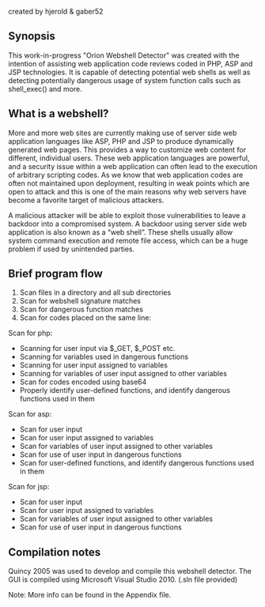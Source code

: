 created by hjerold & gaber52

Synopsis
--------
This work-in-progress "Orion Webshell Detector" was created with the intention of assisting web application code reviews coded in PHP, ASP and JSP technologies. It is capable of detecting potential web shells as well as detecting potentially dangerous usage of system function calls such as shell_exec() and more. 

What is a webshell?
-------------------
More and more web sites are currently making use of server side web application languages like ASP, PHP and JSP to produce dynamically generated web pages. This provides a way to customize web content for different, individual users. These web application languages are powerful, and a security issue within a web application can often lead to the execution of arbitrary scripting codes. As we know that web application codes are often not maintained upon deployment, resulting in weak points which are open to attack and this is one of the main reasons why web servers have become a favorite target of malicious attackers.

A malicious attacker will be able to exploit those vulnerabilities to leave a backdoor into a compromised system. A backdoor using server side web application is also known as a “web shell”. These shells usually allow system command execution and remote file access, which can be a huge problem if used by unintended parties.

Brief program flow
------------------
1. Scan files in a directory and all sub directories
2. Scan for webshell signature matches
3. Scan for dangerous function matches
4. Scan for codes placed on the same line:

Scan for php:
-	Scanning for user input via $_GET, $_POST etc.
-	Scanning for variables used in dangerous functions
-	Scanning for user input assigned to variables
-	Scanning for variables of user input assigned to other variables
-	Scan for codes encoded using base64
-	Properly identify user-defined functions, and identify dangerous functions used in them

Scan for asp:
-	Scan for user input
-	Scan for user input assigned to variables
-	Scan for variables of user input assigned to other variables
-	Scan for use of user input in dangerous functions
-	Scan for user-defined functions, and identify dangerous functions used in them

Scan for jsp:
-	Scan for user input
-	Scan for user input assigned to variables
-	Scan for variables of user input assigned to other variables
-	Scan for use of user input in dangerous functions

Compilation notes
-----------------
Quincy 2005 was used to develop and compile this webshell detector. The GUI is compiled using Microsoft Visual Studio 2010. (.sln file provided)

Note: More info can be found in the Appendix file.